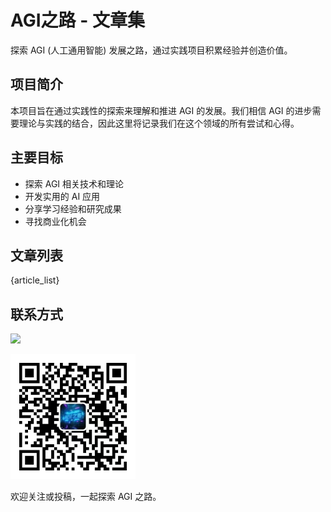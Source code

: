 # AGI之路 - 文章集

探索 AGI (人工通用智能) 发展之路，通过实践项目积累经验并创造价值。

## 项目简介

本项目旨在通过实践性的探索来理解和推进 AGI 的发展。我们相信 AGI 的进步需要理论与实践的结合，因此这里将记录我们在这个领域的所有尝试和心得。

## 主要目标

- 探索 AGI 相关技术和理论
- 开发实用的 AI 应用
- 分享学习经验和研究成果
- 寻找商业化机会

## 文章列表
{article_list}

## 联系方式
[![](https://img.shields.io/badge/微信公众号-2AGI-blue)](https://mp.weixin.qq.com/s/JJKHtcVcep_3Zio91NJWDw)

<img src="./2AGI_qrcode.jpg" width="200" alt="2AGI_qrcode">

欢迎关注或投稿，一起探索 AGI 之路。

